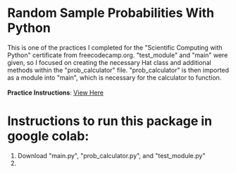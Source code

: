 # Random Sample Probabilities With Python
This is one of the practices I completed for the "Scientific Computing with Python" certificate from freecodecamp.org. "test_module" and "main" were given, so I focused on creating the necessary Hat class and additional methods within the "prob_calculator" file. "prob_calculator" is then imported as a module into "main", which is necessary for the calculator to function. <br><br>
**Practice Instructions**: [View Here](https://www.freecodecamp.org/learn/scientific-computing-with-python/scientific-computing-with-python-projects/probability-calculator) <br>
# Instructions to run this package in google colab:
1. Download "main.py", "prob_calculator.py", and "test_module.py"
2. 
